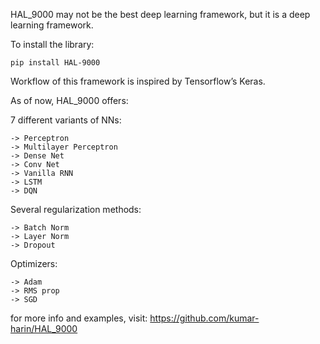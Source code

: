 HAL_9000 may not be the best deep learning framework, but it is a deep learning framework.

To install the library:

    pip install HAL-9000

Workflow of this framework is inspired by Tensorflow’s Keras.

As of now, HAL_9000 offers:

7 different variants of NNs:

    -> Perceptron
    -> Multilayer Perceptron
    -> Dense Net
    -> Conv Net
    -> Vanilla RNN
    -> LSTM
    -> DQN

Several regularization methods:

    -> Batch Norm
    -> Layer Norm
    -> Dropout

Optimizers:

    -> Adam
    -> RMS prop
    -> SGD
    
for more info and examples, visit: https://github.com/kumar-harin/HAL_9000